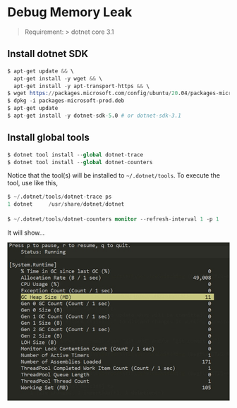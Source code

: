 # Debug Memory Leak

> Requirement: > dotnet core 3.1

## Install dotnet SDK

```s
$ apt-get update && \
  apt-get install -y wget && \
  apt-get install -y apt-transport-https && \
$ wget https://packages.microsoft.com/config/ubuntu/20.04/packages-microsoft-prod.deb -O packages-microsoft-prod.deb
$ dpkg -i packages-microsoft-prod.deb   
$ apt-get update
$ apt-get install -y dotnet-sdk-5.0 # or dotnet-sdk-3.1
```


## Install global tools

```s
$ dotnet tool install --global dotnet-trace
$ dotnet tool install --global dotnet-counters
```

Notice that the tool(s) will be installed to `~/.dotnet/tools`.
To execute the tool, use like this,

```s
$ ~/.dotnet/tools/dotnet-trace ps
1 dotnet     /usr/share/dotnet/dotnet

$ ~/.dotnet/tools/dotnet-counters monitor --refresh-interval 1 -p 1
```

It will show...

![](assets\gc_heap_size.jpg)





